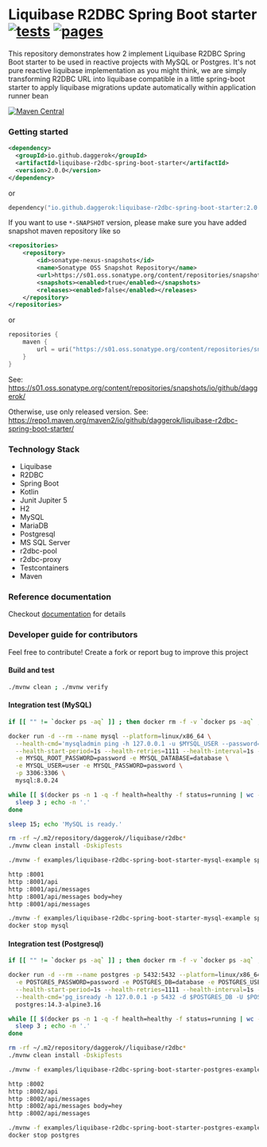 # Liquibase R2DBC Spring Boot starter [![tests](https://github.com/daggerok/liquibase-r2dbc-spring-boot-starter/actions/workflows/tests.yml/badge.svg)](https://github.com/daggerok/liquibase-r2dbc-spring-boot-starter/actions/workflows/tests.yml) [![pages](https://github.com/daggerok/liquibase-r2dbc-spring-boot-starter/actions/workflows/pages.yaml/badge.svg)](https://daggerok.github.io/liquibase-r2dbc-spring-boot-starter/)
This repository demonstrates how 2 implement Liquibase R2DBC Spring Boot starter to be used in reactive projects with MySQL or Postgres.
It's not pure reactive liquibase implementation as you might think, we are simply transforming R2DBC URL into liquibase compatible in a
little spring-boot starter to apply liquibase migrations update automatically within application runner bean

[![Maven Central](https://img.shields.io/maven-central/v/io.github.daggerok/liquibase-r2dbc-spring-boot-starter.svg?label=Maven%20Central)](https://search.maven.org/search?q=g:%22io.github.daggerok%22%20AND%20a:%22liquibase-r2dbc-spring-boot-starter%22)

### Getting started

```xml
<dependency>
  <groupId>io.github.daggerok</groupId>
  <artifactId>liquibase-r2dbc-spring-boot-starter</artifactId>
  <version>2.0.0</version>
</dependency>
```

or

```kotlin
dependency("io.github.daggerok:liquibase-r2dbc-spring-boot-starter:2.0.0")
```

If you want to use `*-SNAPSHOT` version, please make sure you have added snapshot maven repository like so

```xml
<repositories>
    <repository>
        <id>sonatype-nexus-snapshots</id>
        <name>Sonatype OSS Snapshot Repository</name>
        <url>https://s01.oss.sonatype.org/content/repositories/snapshots</url>
        <snapshots><enabled>true</enabled></snapshots>
        <releases><enabled>false</enabled></releases>
    </repository>
</repositories>
```

or

```kotlin
repositories {
    maven {
        url = uri("https://s01.oss.sonatype.org/content/repositories/snapshots")
    }
}
```

See: https://s01.oss.sonatype.org/content/repositories/snapshots/io/github/daggerok/

Otherwise, use only released version. See: https://repo1.maven.org/maven2/io/github/daggerok/liquibase-r2dbc-spring-boot-starter/

### Technology Stack

* Liquibase
* R2DBC
* Spring Boot
* Kotlin
* Junit Jupiter 5
* H2
* MySQL
* MariaDB
* Postgresql
* MS SQL Server
* r2dbc-pool
* r2dbc-proxy
* Testcontainers
* Maven

### Reference documentation

Checkout [documentation](https://daggerok.github.io/liquibase-r2dbc-spring-boot-starter/) for details

### Developer guide for contributors

Feel free to contribute! Create a fork or report bug to improve this project

#### Build and test

```bash
./mvnw clean ; ./mvnw verify
```

#### Integration test (MySQL)

```bash
if [[ "" != `docker ps -aq` ]] ; then docker rm -f -v `docker ps -aq` ; fi

docker run -d --rm --name mysql --platform=linux/x86_64 \
  --health-cmd='mysqladmin ping -h 127.0.0.1 -u $MYSQL_USER --password=$MYSQL_PASSWORD || exit 1' \
  --health-start-period=1s --health-retries=1111 --health-interval=1s --health-timeout=5s \
  -e MYSQL_ROOT_PASSWORD=password -e MYSQL_DATABASE=database \
  -e MYSQL_USER=user -e MYSQL_PASSWORD=password \
  -p 3306:3306 \
  mysql:8.0.24

while [[ $(docker ps -n 1 -q -f health=healthy -f status=running | wc -l) -lt 1 ]] ; do
  sleep 3 ; echo -n '.'
done

sleep 15; echo 'MySQL is ready.'

rm -rf ~/.m2/repository/daggerok//liquibase/r2dbc* 
./mvnw clean install -DskipTests

./mvnw -f examples/liquibase-r2dbc-spring-boot-starter-mysql-example spring-boot:start

http :8001
http :8001/api
http :8001/api/messages
http :8001/api/messages body=hey
http :8001/api/messages

./mvnw -f examples/liquibase-r2dbc-spring-boot-starter-mysql-example spring-boot:stop
docker stop mysql
```

#### Integration test (Postgresql)

```bash
if [[ "" != `docker ps -aq` ]] ; then docker rm -f -v `docker ps -aq` ; fi

docker run -d --rm --name postgres -p 5432:5432 --platform=linux/x86_64 \
  -e POSTGRES_PASSWORD=password -e POSTGRES_DB=database -e POSTGRES_USER=user \
  --health-start-period=1s --health-retries=1111 --health-interval=1s --health-timeout=5s \
  --health-cmd='pg_isready -h 127.0.0.1 -p 5432 -d $POSTGRES_DB -U $POSTGRES_USER || exit 1' \
  postgres:14.3-alpine3.16

while [[ $(docker ps -n 1 -q -f health=healthy -f status=running | wc -l) -lt 1 ]] ; do
  sleep 3 ; echo -n '.'
done

rm -rf ~/.m2/repository/daggerok//liquibase/r2dbc* 
./mvnw clean install -DskipTests

./mvnw -f examples/liquibase-r2dbc-spring-boot-starter-postgres-example spring-boot:start

http :8002
http :8002/api
http :8002/api/messages
http :8002/api/messages body=hey
http :8002/api/messages

./mvnw -f examples/liquibase-r2dbc-spring-boot-starter-postgres-example spring-boot:stop
docker stop postgres
```

<!--

### JDK

```bash
brew reinstall temurin17 
```

### GPG

Installing GnuPG:

```bash
brew reinstall gpg
```

Verify:

```bash
gpg --version
```

Generating a Key Pair:

```bash
gpg --gen-key

#Real name: Maksim Kostromin

#Email address: daggerok@gmail.com

#Enter passphrase: Enter and confirm your gpg passphrase...
#Remember it. This passphrase and your private key are all
#that is needed to sign artifacts with your signature
```

List keys:

```bash
gpg --list-keys
#Output:
#gpg: checking the trustdb
#gpg: marginals needed: 3  completes needed: 1  trust model: pgp
#gpg: depth: 0  valid:   1  signed:   0  trust: 0-, 0q, 0n, 0m, 0f, 1u
#gpg: next trustdb check due at 2024-06-01
#/Users/maksim.kostromin/.gnupg/pubring.kbx
#------------------------------------------
#pub   ed25519 2022-06-02 [SC] [expires: 2024-06-01]
#      7F8C9950CBD5506E6C69A839FB201BAC2CDB5B17
#uid           [ultimate] Maksim Kostromin <daggerok@gmail.com>
#sub   cv25519 2022-06-02 [E] [expires: 2024-06-01]
```

Sent key:

```bash
gpg --keyserver hkps://keys.openpgp.org --send-keys 7F8C9950CBD5506E6C69A839FB201BAC2CDB5B17
```

Export key:

```bash
gpg -a --export-secret-keys 7F8C9950CBD5506E6C69A839FB201BAC2CDB5B17
#Output:
#-----BEGIN PGP PRIVATE KEY BLOCK-----
#...
#-----END PGP PRIVATE KEY BLOCK-----
```

### Maven

TODO...

```bash
echo '
<?xml version="1.0" encoding="UTF-8"?>
<settings xmlns="http://maven.apache.org/SETTINGS/1.1.0"
          xmlns:xsi="http://www.w3.org/2001/XMLSchema-instance"
          xsi:schemaLocation="http://maven.apache.org/SETTINGS/1.1.0 https://maven.apache.org/xsd/settings-1.1.0.xsd">
  <servers>
    <server>
      <id>ossrh</id>
      <username>Sonatype username...</username>
      <password>Sonatype password...</password>
    </server>
  </servers>
</settings>
' > ~/.m2/settings.xml
```

### Reference Documentation

Useful links:
* [GPG](https://central.sonatype.org/publish/requirements/gpg/)
* [Maven Deploy](https://central.sonatype.org/publish/publish-maven/)
* https://www.mojohaus.org/versions-maven-plugin/examples/set.html
* https://central.sonatype.org/publish/requirements/coordinates/
* https://issues.sonatype.org/browse/OSSRH-81403
* https://issues.sonatype.org/browse/OSSRH-81403?focusedCommentId=1172647&page=com.atlassian.jira.plugin.system.issuetabpanels%3Acomment-tabpanel#comment-1172647
* https://central.sonatype.org/publish/publish-guide/#deployment
* https://github.com/samuelmeuli/action-maven-publish
* https://github.com/samuelmeuli/action-maven-publish/blob/master/docs/deployment-setup.md#project-configuration
* https://github.community/t/combine-path-and-tags-conditionals/17064
* https://central.sonatype.org/publish/release/
* https://help.sonatype.com/lift/configuring-lift
* https://lift.sonatype.com/results/github.com/daggerok
* https://help.sonatype.com/repomanager2/staging-releases/configuring-your-project-for-deployment
* https://central.sonatype.org/publish/publish-maven/#gpg-signed-components
* https://v2.vuepress.vuejs.org/guide/getting-started.html
* https://github.com/actions/setup-java
* https://mariadb.com/resources/blog/unblock-your-applications-with-r2dbc-spring-data-and-mariadb/

For further reference, please consider the following sections:

* [Official Apache Maven documentation](https://maven.apache.org/guides/index.html)
* [Spring Boot Maven Plugin Reference Guide](https://docs.spring.io/spring-boot/docs/2.7.0/maven-plugin/reference/html/)
* [Create an OCI image](https://docs.spring.io/spring-boot/docs/2.7.0/maven-plugin/reference/html/#build-image)
* [Testcontainers R2DBC support Reference Guide](https://www.testcontainers.org/modules/databases/r2dbc/)
* [Testcontainers MySQL Module Reference Guide](https://www.testcontainers.org/modules/databases/mysql/)
* [Coroutines section of the Spring Framework Documentation](https://docs.spring.io/spring/docs/5.3.20/spring-framework-reference/languages.html#coroutines)
* [Liquibase Migration](https://docs.spring.io/spring-boot/docs/2.7.0/reference/htmlsingle/#howto.data-initialization.migration-tool.liquibase)
* [Spring Configuration Processor](https://docs.spring.io/spring-boot/docs/2.7.0/reference/htmlsingle/#appendix.configuration-metadata.annotation-processor)
* [Spring Data R2DBC](https://docs.spring.io/spring-boot/docs/2.7.0/reference/htmlsingle/#data.sql.r2dbc)
* [Testcontainers](https://www.testcontainers.org/)

### Guides

The following guides illustrate how to use some features concretely:

* [Acessing data with R2DBC](https://spring.io/guides/gs/accessing-data-r2dbc/)
* [Accessing data with MySQL](https://spring.io/guides/gs/accessing-data-mysql/)

### Additional Links

These additional references should also help you:

* [R2DBC Homepage](https://r2dbc.io)

## Missing R2DBC Driver

Make sure to include a [R2DBC Driver](https://r2dbc.io/drivers/) to connect to your database.

-->
